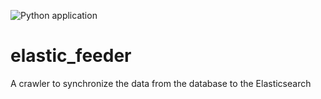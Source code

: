 ![Python application](https://github.com/GabrielGCardoso/elastic_feeder/workflows/Python%20application/badge.svg)
# elastic_feeder
A crawler to synchronize the data from the database to the Elasticsearch
